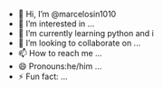 - 👋 Hi, I’m @marcelosin1010
- 👀 I’m interested in ...
- 🌱 I’m currently learning python and i
- 💞️ I’m looking to collaborate on ...
- 📫 How to reach me ...
- 😄 Pronouns:he/him ...
- ⚡ Fun fact: ...

<!---
marcelosin1010/marcelosin1010 is a ✨ special ✨ repository because its `README.md` (this file) appears on your GitHub profile.
You can click the Preview link to take a look at your changes.
--->
